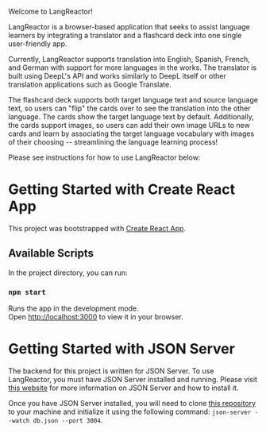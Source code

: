 Welcome to LangReactor!

LangReactor is a browser-based application that seeks to assist language learners by integrating a translator and a flashcard deck into one single user-friendly app. 

Currently, LangReactor supports translation into English, Spanish, French, and German with support for more languages in the works. The translator is built using DeepL's API and works similarly to DeepL itself or other translation applications such as Google Translate.

The flashcard deck supports both target language text and source language text, so users can "flip" the cards over to see the translation into the other language. The cards show the target language text by default. Additionally, the cards support images, so users can add their own image URLs to new cards and learn by associating the target language vocabulary with images of their choosing -- streamlining the language learning process!

Please see instructions for how to use LangReactor below:

# Getting Started with Create React App

This project was bootstrapped with [Create React App](https://github.com/facebook/create-react-app).

## Available Scripts

In the project directory, you can run:

### `npm start`

Runs the app in the development mode.\
Open [http://localhost:3000](http://localhost:3000) to view it in your browser.

# Getting Started with JSON Server

The backend for this project is written for JSON Server. To use LangReactor, you must have JSON Server installed and running. Please visit [this website](https://medium.com/codingthesmartway-com-blog/create-a-rest-api-with-json-server-36da8680136d) for more information on JSON Server and how to install it.

Once you have JSON Server installed, you will need to clone [this repository](https://github.com/tdimp/phase-2-project-back) to your machine and initialize it using the following command: ```json-server --watch db.json --port 3004```.